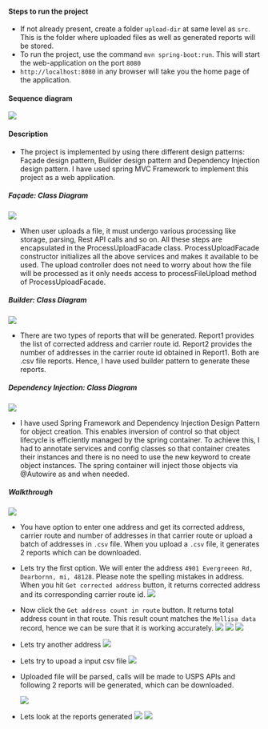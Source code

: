 
#### Steps to run the project
 - If not already present, create a folder `upload-dir` at same level as `src`. This is the folder where uploaded
 files as well as generated reports will be stored.
 - To run the project, use the command `mvn spring-boot:run`. This will start the web-application on the port `8080`
 - `http://localhost:8080` in any browser will take you the home page of the application.
#### Sequence diagram
 ![](src/main/resources/screen-shots/sequence.png)
#### Description
 - The project is implemented by using there different design patterns: Façade design pattern, Builder design pattern and Dependency Injection design pattern. I have used spring MVC Framework to implement this project as a web application.
##### Façade: Class Diagram
 ![](src/main/resources/screen-shots/facade.png) 
 - When user uploads a file, it must undergo various processing like storage, parsing, Rest API calls and so on. All these steps are encapsulated in the ProcessUploadFacade class. ProcessUploadFacade constructor initializes all the above services and makes it available to be used. The upload controller does not need to worry about how the file will be processed as it only needs access to processFileUpload method of ProcessUploadFacade.
##### Builder: Class Diagram
 ![](src/main/resources/screen-shots/builder.png)
 - There are two types of reports that will be generated. Report1 provides the list of corrected address and carrier route id. Report2 provides the number of addresses in the carrier route id obtained in Report1. Both are .csv file reports. Hence, I have used builder pattern to generate these reports.
##### Dependency Injection: Class Diagram
 ![](src/main/resources/screen-shots/dependency-injection.png)
 - I have used Spring Framework and Dependency Injection Design Pattern for object creation. This enables inversion of control so that object lifecycle is efficiently managed by the spring container. To achieve this, I had to annotate services and config classes so that container creates their instances and there is no need to use the new keyword to create object instances. The spring container will inject those objects via @Autowire as and when needed.
 
##### Walkthrough 
 ![](src/main/resources/screen-shots/1.png)
 - You have option to enter one address and get its corrected address, carrier route and number of addresses in that
 carrier route or upload a batch of addresses in `.csv` file. When you upload a `.csv` file, it generates 2 reports
  which can be downloaded. 
 - Lets try the first option. We will enter the address `4901 Evergreeen Rd, Dearbornn, mi, 48128`. Please note the
 spelling mistakes in address. When you hit `Get corrected address` button, it returns corrected address and its
  corresponding carrier route id.
 ![](src/main/resources/screen-shots/2.png) 
 - Now click the `Get address count in route` button. It returns total address count in that route. This result count
 matches the `Mellisa data` record, hence we can be sure that it is working accurately.
 ![](src/main/resources/screen-shots/3.png) 
 ![](src/main/resources/screen-shots/4.png) 
 ![](src/main/resources/screen-shots/5.png)

 - Lets try another address
 ![](src/main/resources/screen-shots/6.png)

 - Lets try to upoad a input csv file
 ![](src/main/resources/screen-shots/7.png)
 - Uploaded file will be parsed, calls will be made to USPS APIs and following 2 reports will be generated, which can
 be downloaded.
 
    ![](src/main/resources/screen-shots/8.png)
    
- Lets look at the reports generated
 ![](src/main/resources/screen-shots/9.png)
 ![](src/main/resources/screen-shots/10.png)


 